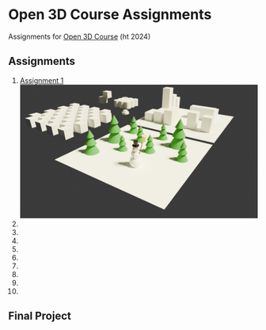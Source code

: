 # Open 3D Course Assignments

Assignments for [Open 3D Course](https://www.open3dcourse.se) (ht 2024)

## Assignments


1. [Assignment 1](Assignment%201/Assignment%201.blend) ![Assignment 1](Assignment%201/render.png)
2. 
3. 
4. 
5. 
6. 
7. 
8. 
9. 
10. 

## Final Project
